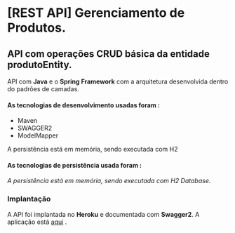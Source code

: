 # [REST API] Gerenciamento de Produtos.
## API com operações CRUD básica da entidade produtoEntity.

API  com **Java** e o **Spring Framework** com a  arquitetura desenvolvida dentro do padrões de camadas.

#### As tecnologias de desenvolvimento usadas foram :
- Maven
- SWAGGER2
- ModelMapper

A persistência está em memória, sendo executada com H2

#### As tecnologias de persistência usada foram :
*A persistência está em memória, sendo executada com H2 Database.*


### Implantação 
A API foi implantada no **Heroku** e documentada com **Swagger2**.
A aplicação está [aqui](https://myproductapi.herokuapp.com/) .


